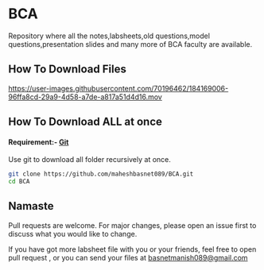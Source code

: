 # BCA

Repository where all the notes,labsheets,old questions,model questions,presentation slides and many more of BCA faculty are available.

## How To Download Files

https://user-images.githubusercontent.com/70196462/184169006-96ffa8cd-29a9-4d58-a7de-a817a51d4d16.mov

## How To Download ALL at once

#### Requirement:- [Git](https://git-scm.com/downloads)

Use git to download all folder recursively at once.

```bash
git clone https://github.com/maheshbasnet089/BCA.git
cd BCA

```

## Namaste

Pull requests are welcome. For major changes, please open an issue first to discuss what you would like to change.

If you have got more labsheet file with you or your friends, feel free to open pull request , or you can send your files at basnetmanish089@gmail.com
